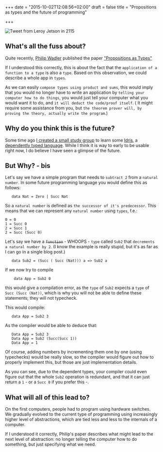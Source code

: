 +++
date = "2015-10-02T12:08:56+02:00"
draft = false
title = "Propositions as types and the future of programming"

+++

![Tweet from Leroy Jetson in 2115](/images/jetsons.png)

## What's all the fuss about?

Quite recently, [Philip Wadler](https://twitter.com/PhilipWadler) published the paper
["Propositions as Types"](http://homepages.inf.ed.ac.uk/wadler/papers/propositions-as-types/propositions-as-types.pdf)

If I understood this correctly, this is about the fact that the `application of a function to a type` is also a `type`. Based on this observation, we could describe a whole app in `types`.

As we can easily `compose types using product and sums`, this would imply that you would no longer have to write an application by `telling your computer how to do things`, you would just tell your computer
what you would want it to do, and `it will deduct the code/proof itself`. ( It might require some assistance from you, but `the theorem prover will, by proving the theory, actually write the program`.)

## Why do you think this is the future?

Some time ago [I created a small study group](https://github.com/ToJans/idris101) to learn some [Idris](http://www.idris-lang.org/), a
[dependently typed language](https://en.wikipedia.org/wiki/Dependent_type). While I think it is
way to early to be usable right now, I do believe I have seen a glimpse of the future.

## But Why? - bis

Let's say we have a simple program that needs to `subtract 2` from a `natural number`.
In some future programming language you would define this as follows:

```
   data Nat = Zero | Succ Nat
```

So a `natural number` is defined as `the successor of it's predecessor`.
This means that we can represent any `natural number` using `types`, f.e.:

    0 = 0
    1 = Succ 0
    2 = Succ 1
    2 = Succ (Succ 0)

Let's say we have a <strike>`function`</strike>  - WHOOPS - `type` called `Sub2` that `decrements a natural number by 2`.
(I know the example is really stupid, but it's as far as I can go in a single blog post.)

```
   data Sub2 = (Succ ( Succ (Nat))) a => Sub2 a
```

If we now try to compile

```
    data App = Sub2 0
```

this would give a compilation error, as the `type` of `Sub2` expects a `type` of `Succ (Succ (Nat))`,
which is why you will not be able to define these statements; they will not typecheck.

This would compile:

```
   data App = Sub2 3
```

As the compiler would be able to deduce that:

```
   Data App = Sub2 3
   Data App = Sub2 (Succ(Succ 1))
   Data App = 1
 ```

Of course, adding numbers by incrementing them one by one (using typechecks) would be really slow, so
the compiler would figure out how to properly implement this, but those are just implementation details.

As you can see, due to the dependent types, your compiler could even figure out that the whole `Sub2` operation
is redundant, and that it can just return a `1` - or a `Succ 0` if you prefer this -.

## What will all of this lead to?

On the first computers, people had to program using hardware switches. We gradually evolved to the current
type of programming using increasingly higher level of abstractions, which are tied less and less to the
internals of a computer.

If I understood it correctly, Philip's paper describes what might lead to the next
level of abstraction: no longer telling the computer how to do something, but just specifying what we need.
